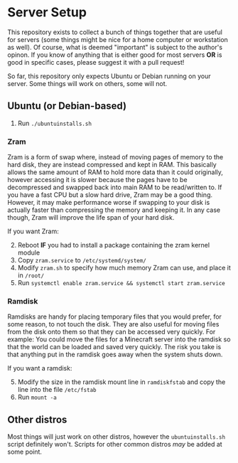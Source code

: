 # Server Setup

This repository exists to collect a bunch of things together that are useful for servers (some things might be nice for a home computer or workstation as well).
Of course, what is deemed "important" is subject to the author's opinon.
If you know of anything that is either good for most servers **OR** is good in specific cases, please suggest it with a pull request!

So far, this repository only expects Ubuntu or Debian running on your server. Some things will work on others, some will not.

## Ubuntu (or Debian-based)

1. Run `./ubuntuinstalls.sh`

### Zram

Zram is a form of swap where, instead of moving pages of memory to the hard disk, they are instead compressed and kept in RAM.
This basically allows the same amount of RAM to hold more data than it could originally, however accessing it is slower
because the pages have to be decompressed and swapped back into main RAM to be read/written to.
If you have a fast CPU but a slow hard drive, Zram may be a good thing. However, it may make performance worse
if swapping to your disk is actually faster than compressing the memory and keeping it.
In any case though, Zram will improve the life span of your hard disk.

If you want Zram:

2. Reboot **IF** you had to install a package containing the zram kernel module
3. Copy `zram.service` to `/etc/systemd/system/`
4. Modify `zram.sh` to specify how much memory Zram can use, and place it in `/root/`
5. Run `systemctl enable zram.service && systemctl start zram.service`

### Ramdisk

Ramdisks are handy for placing temporary files that you would prefer, for some reason, to not touch the disk.
They are also useful for moving files from the disk onto them so that they can be accessed very quickly. 
For example: You could move the files for a Minecraft server into the ramdisk so that the world can be loaded and saved very quickly.
The risk you take is that anything put in the ramdisk goes away when the system shuts down.

If you want a ramdisk:

5. Modify the size in the ramdisk mount line in `ramdiskfstab` and copy the line into the file `/etc/fstab`
6. Run `mount -a`

## Other distros

Most things will just work on other distros, however the `ubuntuinstalls.sh` script definitely won't.
Scripts for other common distros *may* be added at some point.